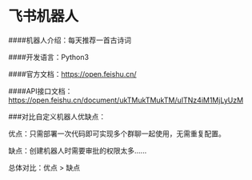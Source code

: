 # 飞书机器人

####机器人介绍：每天推荐一首古诗词

####开发语言：Python3

####官方文档：https://open.feishu.cn/

####API接口文档：https://open.feishu.cn/document/ukTMukTMukTM/uITNz4iM1MjLyUzM

###对比自定义机器人优缺点：

优点：只需部署一次代码即可实现多个群聊一起使用，无需重复配置。

缺点：创建机器人时需要审批的权限太多......

总体对比：优点 > 缺点